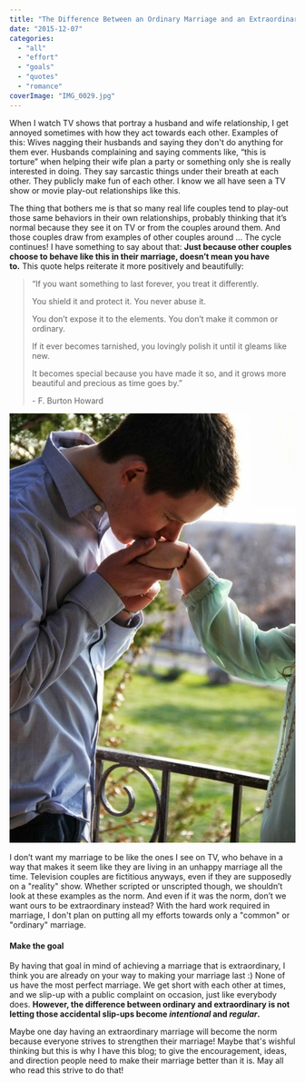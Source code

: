 ```yaml
---
title: "The Difference Between an Ordinary Marriage and an Extraordinary Marriage"
date: "2015-12-07"
categories: 
  - "all"
  - "effort"
  - "goals"
  - "quotes"
  - "romance"
coverImage: "IMG_0029.jpg"
---
```


When I watch TV shows that portray a husband and wife relationship, I get annoyed sometimes with how they act towards each other. Examples of this: Wives nagging their husbands and saying they don't do anything for them ever. Husbands complaining and saying comments like, “this is torture” when helping their wife plan a party or something only she is really interested in doing. They say sarcastic things under their breath at each other. They publicly make fun of each other. I know we all have seen a TV show or movie play-out relationships like this.

The thing that bothers me is that so many real life couples tend to play-out those same behaviors in their own relationships, probably thinking that it’s normal because they see it on TV or from the couples around them. And those couples draw from examples of other couples around … The cycle continues! I have something to say about that: **Just because other couples choose to behave like this in their marriage, doesn’t mean you have to.** This quote helps reiterate it more positively and beautifully:

> “If you want something to last forever, you treat it differently.
> 
> You shield it and protect it. You never abuse it.
> 
> You don’t expose it to the elements. You don’t make it common or ordinary.
> 
> If it ever becomes tarnished, you lovingly polish it until it gleams like new.
> 
> It becomes special because you have made it so, and it grows more beautiful and precious as time goes by.”
> 
> \- F. Burton Howard

[![if you want something to last forever, you treat it differently, newlywed photo shoot, photo shoot at provo castle, engagement pictures at provo castle, f. burton howard quote, treating your marriage differently, making your marriage extraordinary](images/IMG_3761.jpg)](http://freshlymarried.com/wp-content/uploads/2015/12/IMG_3761.jpg)

I don’t want my marriage to be like the ones I see on TV, who behave in a way that makes it seem like they are living in an unhappy marriage all the time. Television couples are fictitious anyways, even if they are supposedly on a "reality" show. Whether scripted or unscripted though, we shouldn’t look at these examples as the norm. And even if it was the norm, don’t we want ours to be extraordinary instead? With the hard work required in marriage, I don't plan on putting all my efforts towards only a "common" or "ordinary" marriage.

#### Make the goal

By having that goal in mind of achieving a marriage that is extraordinary, I think you are already on your way to making your marriage last :) None of us have the most perfect marriage. We get short with each other at times, and we slip-up with a public complaint on occasion, just like everybody does. **However, the difference between ordinary and extraordinary is not letting those accidental slip-ups become _intentional_ and _regular_.**

Maybe one day having an extraordinary marriage will become the norm because everyone strives to strengthen their marriage! Maybe that's wishful thinking but this is why I have this blog; to give the encouragement, ideas, and direction people need to make their marriage better than it is. May all who read this strive to do that!
